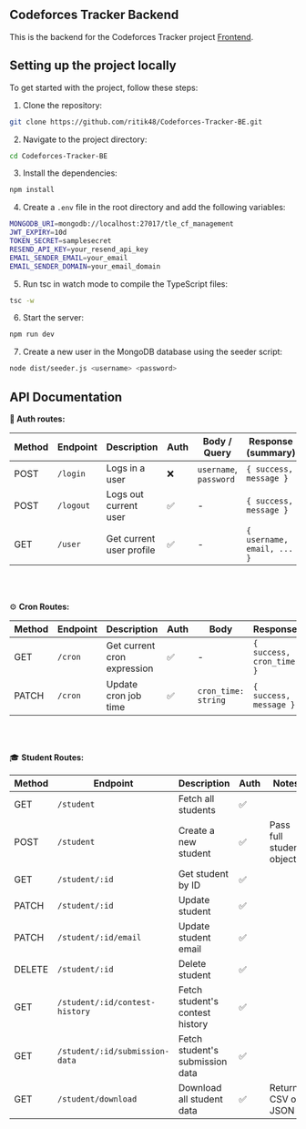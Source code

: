 ## Codeforces Tracker Backend

This is the backend for the Codeforces Tracker project [Frontend](https://github.com/ritik48/Codeforces-Tracker-FE).

## Setting up the project locally

To get started with the project, follow these steps:

1. Clone the repository:

```bash
git clone https://github.com/ritik48/Codeforces-Tracker-BE.git
```

2. Navigate to the project directory:

```bash
cd Codeforces-Tracker-BE
```

3. Install the dependencies:

```bash
npm install
```

4. Create a `.env` file in the root directory and add the following variables:

```bash
MONGODB_URI=mongodb://localhost:27017/tle_cf_management
JWT_EXPIRY=10d
TOKEN_SECRET=samplesecret
RESEND_API_KEY=your_resend_api_key
EMAIL_SENDER_EMAIL=your_email
EMAIL_SENDER_DOMAIN=your_email_domain
```

5. Run tsc in watch mode to compile the TypeScript files:

```bash
tsc -w
```

6. Start the server:

```bash
npm run dev
```

7. Create a new user in the MongoDB database using the seeder script:

```bash
node dist/seeder.js <username> <password>
```

## API Documentation

**🔐 Auth routes:**

| Method | Endpoint  | Description              | Auth | Body / Query           | Response (summary)         |
| ------ | --------- | ------------------------ | ---- | ---------------------- | -------------------------- |
| POST   | `/login`  | Logs in a user           | ❌   | `username`, `password` | `{ success, message }`     |
| POST   | `/logout` | Logs out current user    | ✅   | -                      | `{ success, message }`     |
| GET    | `/user`   | Get current user profile | ✅   | -                      | `{ username, email, ... }` |


<br>
<br>

⚙️ **Cron Routes:**

| Method | Endpoint | Description                 | Auth | Body                | Response                 |
| ------ | -------- | --------------------------- | ---- | ------------------- | ------------------------ |
| GET    | `/cron`  | Get current cron expression | ✅   | -                   | `{ success, cron_time }` |
| PATCH  | `/cron`  | Update cron job time        | ✅   | `cron_time: string` | `{ success, message }`   |

<br>
<br>

🎓 **Student Routes:**

| Method | Endpoint                       | Description                     | Auth | Notes                    |
| ------ | ------------------------------ | ------------------------------- | ---- | ------------------------ |
| GET    | `/student`                     | Fetch all students              | ✅   |                          |
| POST   | `/student`                     | Create a new student            | ✅   | Pass full student object |
| GET    | `/student/:id`                 | Get student by ID               | ✅   |                          |
| PATCH  | `/student/:id`                 | Update student                  | ✅   |                          |
| PATCH  | `/student/:id/email`           | Update student email            | ✅   |                          |
| DELETE | `/student/:id`                 | Delete student                  | ✅   |                          |
| GET    | `/student/:id/contest-history` | Fetch student's contest history | ✅   |                          |
| GET    | `/student/:id/submission-data` | Fetch student's submission data | ✅   |                          |
| GET    | `/student/download`            | Download all student data       | ✅   | Returns CSV or JSON      |
